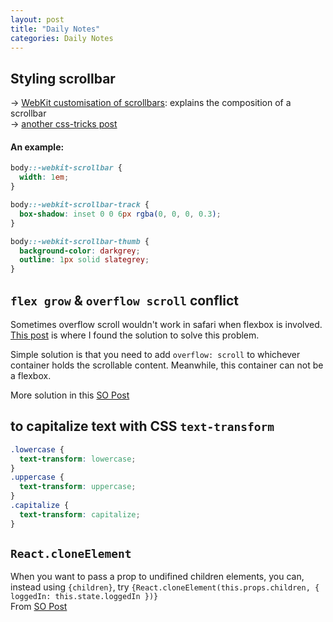 ```yaml
---
layout: post
title: "Daily Notes"
categories: Daily Notes
---
```


## Styling scrollbar

-> [WebKit customisation of scrollbars](https://css-tricks.com/custom-scrollbars-in-webkit/): explains the composition of a scrollbar  
-> [another css-tricks post](https://css-tricks.com/almanac/properties/s/scrollbar/)

#### An example:

```css
body::-webkit-scrollbar {
  width: 1em;
}

body::-webkit-scrollbar-track {
  box-shadow: inset 0 0 6px rgba(0, 0, 0, 0.3);
}

body::-webkit-scrollbar-thumb {
  background-color: darkgrey;
  outline: 1px solid slategrey;
}
```

## `flex grow` & `overflow scroll` conflict

Sometimes overflow scroll wouldn't work in safari when flexbox is involved. [This post](https://moduscreate.com/blog/how-to-fix-overflow-issues-in-css-flex-layouts/) is where I found the solution to solve this problem.  

Simple solution is that you need to add `overflow: scroll` to whichever container holds the scrollable content. Meanwhile, this container can not be a flexbox.  

More solution in this [SO Post](https://stackoverflow.com/questions/21515042/scrolling-a-flexbox-with-overflowing-content)

## to capitalize text with CSS `text-transform`
```css
.lowercase {
  text-transform: lowercase;
}
.uppercase {
  text-transform: uppercase;
}
.capitalize {
  text-transform: capitalize;
}
```

## `React.cloneElement`
When you want to pass a prop to undifined children elements, you can, instead using `{children}`, try `{React.cloneElement(this.props.children, { loggedIn: this.state.loggedIn })}`  
From [SO Post](https://stackoverflow.com/questions/32370994/how-to-pass-props-to-this-props-children)

